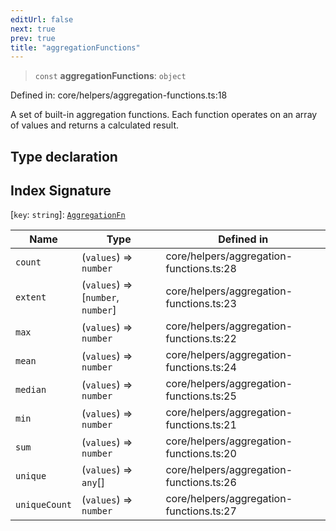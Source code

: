 ```yaml
---
editUrl: false
next: true
prev: true
title: "aggregationFunctions"
---
```


> `const` **aggregationFunctions**: `object`

Defined in: core/helpers/aggregation-functions.ts:18

A set of built-in aggregation functions.
Each function operates on an array of values and returns a calculated result.

## Type declaration

## Index Signature

\[`key`: `string`\]: [`AggregationFn`](/api/type-aliases/aggregationfn/)

| Name | Type | Defined in |
| ------ | ------ | ------ |
| <a id="count"></a> `count` | (`values`) => `number` | core/helpers/aggregation-functions.ts:28 |
| <a id="extent"></a> `extent` | (`values`) => \[`number`, `number`\] | core/helpers/aggregation-functions.ts:23 |
| <a id="max"></a> `max` | (`values`) => `number` | core/helpers/aggregation-functions.ts:22 |
| <a id="mean"></a> `mean` | (`values`) => `number` | core/helpers/aggregation-functions.ts:24 |
| <a id="median"></a> `median` | (`values`) => `number` | core/helpers/aggregation-functions.ts:25 |
| <a id="min"></a> `min` | (`values`) => `number` | core/helpers/aggregation-functions.ts:21 |
| <a id="sum"></a> `sum` | (`values`) => `number` | core/helpers/aggregation-functions.ts:20 |
| <a id="unique"></a> `unique` | (`values`) => `any`[] | core/helpers/aggregation-functions.ts:26 |
| <a id="uniquecount"></a> `uniqueCount` | (`values`) => `number` | core/helpers/aggregation-functions.ts:27 |
